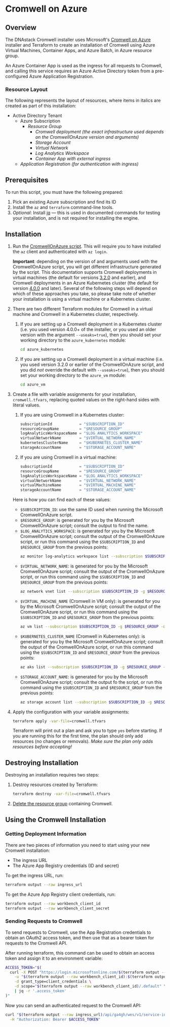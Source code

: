 # Cromwell on Azure

## Overview
The DNAstack Cromwell installer uses Microsoft's [Cromwell on Azure](https://github.com/microsoft/CromwellOnAzure)
installer and Terraform to create an installation of Cromwell using Azure Virtual Machines, Container Apps,
and Azure Batch, in Azure resource group.

An Azure Container App is used as the ingress for all requests to Cromwell, and calling this service requires an
Azure Active Directory token from a pre-configured Azure Application Registration.

### Resource Layout
The following represents the layout of resources, where items in italics are created as part of this installation:

* Active Directory Tenant
  * Azure Subscription
    * _Resource Group_
      * _Cromwell deployment (the exact infrastructure used depends on the CromwellOnAzure version and arguments)_
      * _Storage Account_
      * _Virtual Network_
      * _Log Analytics Workspace_
      * _Container App with external ingress_
  * _Application Registration (for authentication with ingress)_

## Prerequisites
To run this script, you must have the following prepared:
1. Pick an existing Azure subscription and find its ID
2. Install the `az` and `terraform` command-line tools.
3. _Optional_: Install [jq](https://stedolan.github.io/jq/) &mdash; this is used in documented commands for testing
   your installation, and is not required for installing the engine.

## Installation
1. Run the [CromwellOnAzure script](https://github.com/microsoft/CromwellOnAzure#Deploy-your-instance-of-Cromwell-on-Azure).
   This will require you to have installed the `az` client and authenticated with `az login`.

   **Important**: depending on the version of and arguments used with the CromwellOnAzure script, you will get different
   infrastructure generated by the script. This documentation supports Cromwell deployments in virtual machines
   (the default for versions [3.2.0](https://github.com/microsoft/CromwellOnAzure/releases/tag/3.2.0) and earlier),
   and Cromwell deployments in an Azure Kubernetes cluster (the default for version
   [4.0.0](https://github.com/microsoft/CromwellOnAzure/releases/tag/4.0.0) and later). Several of the following steps
   will depend on which of these approaches you take, so please take note of whether your installation is using a
   virtual machine or a Kubernetes cluster.
2. There are two different Terraform modules for Cromwell in a virtual machine and Cromwell in a Kubernetes cluster,
   respectively.
   1. If you are setting up a Cromwell deployment in a Kubernetes cluster (i.e. you used version 4.0.0+ of
   the installer, or you used an older version with the argument `--useaks=true`), then you should set your working
   directory to the `azure_kubernetes` module:

       ```bash
       cd azure_kubernetes
       ```
   2. If you are setting up a Cromwell deployment in a virtual machine (i.e. you used version 3.2.0 or earlier of the
      CromwellOnAzure script, and you did _not_ override the default with `--useaks=true`), then you should set your
      working directory to the `azure_vm` module:

         ```bash
         cd azure_vm
         ```
3. Create a file with variable assignments for your installation, `cromwell.tfvars`, replacing quoted values on the
   right-hand sides with literal values.
   1. If you are using Cromwell in a Kubernetes cluster:

        ```terraform
        subscriptionId            = "$SUBSCRIPTION_ID"
        resourceGroupName         = "$RESOURCE_GROUP"
        logAnalyticsWorkspaceName = "$LOG_ANALYTICS_WORKSPACE"
        virtualNetworkName        = "$VIRTUAL_NETWORK_NAME"
        kubernetesClusterName     = "$KUBERNETES_CLUSTER_NAME"
        storageAccountName        = "$STORAGE_ACCOUNT_NAME"
        ```
   2. If you are using Cromwell in a virtual machine:

        ```terraform
        subscriptionId            = "$SUBSCRIPTION_ID"
        resourceGroupName         = "$RESOURCE_GROUP"
        logAnalyticsWorkspaceName = "$LOG_ANALYTICS_WORKSPACE"
        virtualNetworkName        = "$VIRTUAL_NETWORK_NAME"
        virtualMachineName        = "$VIRTUAL_MACHINE_NAME"
        storageAccountName        = "$STORAGE_ACCOUNT_NAME"
        ```

   Here is how you can find each of these values:
    * `$SUBSCRIPTION_ID`: use the same ID used when running the Microsoft CromwellOnAzure script.
    * `$RESOURCE_GROUP`: is generated for you by the Microsoft CromwellOnAzure script; consult the output to find the name.
    * `$LOG_ANALYTICS_WORKSPACE`: is generated for you by the Microsoft CromwellOnAzure script; consult the output
      of the CromwellOnAzure script, or run this command using the `$SUBSCRIPTION_ID` and `$RESOURCE_GROUP` from the
      previous points:
      ```bash
      az monitor log-analytics workspace list --subscription $SUBSCRIPTION_ID -g $RESOURCE_GROUP -o json | jq -r '.[].name'
      ```
   * `$VIRTUAL_NETWORK_NAME`: is generated for you by the Microsoft CromwellOnAzure script; consult the output
     of the CromwellOnAzure script, or run this command using the `$SUBSCRIPTION_ID` and `$RESOURCE_GROUP` from the
     previous points:
     ```bash
     az network vnet list --subscription $SUBSCRIPTION_ID -g $RESOURCE_GROUP -o json | jq -r '.[].name'
     ```
   * `$VIRTUAL_MACHINE_NAME` (Cromwell in VM only): is generated for you by the Microsoft CromwellOnAzure script;
     consult the output of the CromwellOnAzure script, or run this command using the `$SUBSCRIPTION_ID` and
     `$RESOURCE_GROUP` from the previous points:
     ```bash
     az vm list --subscription $SUBSCRIPTION_ID -g $RESOURCE_GROUP -o json | jq -r '.[].name'
     ```
   * `$KUBERNETES_CLUSTER_NAME` (Cromwell in Kubernetes only): is generated for you by the Microsoft CromwellOnAzure
     script; consult the output of the CromwellOnAzure script, or run this command using the `$SUBSCRIPTION_ID` and
     `$RESOURCE_GROUP` from the previous points:
     ```bash
     az aks list --subscription $SUBSCRIPTION_ID -g $RESOURCE_GROUP -o json | jq -r '.[].name'
     ```
   * `$STORAGE_ACCOUNT_NAME`: is generated for you by the Microsoft CromwellOnAzure script; consult the output fo the
     script, or run this command using the `$SUBSCRIPTION_ID` and `$RESOURCE_GROUP` from the previous points:
     ```bash
     az storage account list --subscription $SUBSCRIPTION_ID -g $RESOURCE_GROUP -o json | jq -r '.[].name'
     ```
4. Apply the configuration with your variable assignments:

    ```bash
    terraform apply -var-file=cromwell.tfvars
    ```

   Terraform will print out a plan and ask you to type `yes` before starting. If you are running this for the first
   time, the plan should only add resources (no changes or removals). _Make sure the plan only adds resources
   before accepting!_

## Destroying Installation
Destroying an installation requires two steps:

1. Destroy resources created by Terraform:
    ```bash
    terraform destroy -var-file=cromwell.tfvars
    ```
2. [Delete the resource group](https://learn.microsoft.com/en-us/azure/azure-resource-manager/management/delete-resource-group?tabs=azure-powershell)
containing Cromwell.

## Using the Cromwell Installation
### Getting Deployment Information
There are two pieces of information you need to start using your new Cromwell installation:
* The ingress URL
* The Azure App Registry credentials (ID and secret)

To get the ingress URL, run:
```bash
terraform output --raw ingress_url
```

To get the Azure App Registry client credentials, run:
```bash
terraform output --raw workbench_client_id
terraform output --raw workbench_client_secret
```

### Sending Requests to Cromwell
To send requests to Cromwell, use the App Registration credentials to obtain an OAuth2 access token, and then use
that as a bearer token for requests to the Cromwell API.

After running terraform, this command can be used to obtain an access token and assign it to an environment variable:
```bash
ACCESS_TOKEN="$(
  curl -X POST "https://login.microsoftonline.com/$(terraform output --raw tenantId)/oauth2/v2.0/token" \
    -u "$(terraform output --raw workbench_client_id):$(terraform output --raw workbench_client_secret)" \
    -d grant_type=client_credentials \
    -d scope="$(terraform output --raw workbench_client_id)/.default" \
    | jq -r '.access_token'
)"
```

Now you can send an authenticated request to the Cromwell API:
```bash
curl "$(terraform output --raw ingress_url)/api/ga4gh/wes/v1/service-info" \
  -H "Authorization: Bearer $ACCESS_TOKEN"
```